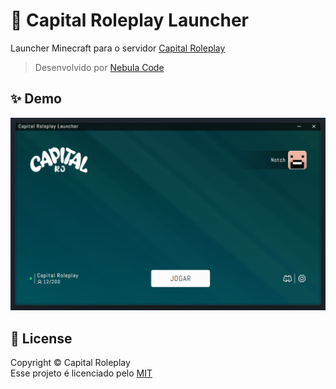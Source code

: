 # 🚀 Capital Roleplay Launcher
Launcher Minecraft para o servidor [Capital Roleplay](https://discord.gg/hTp5PYPRqM)<br/>
> Desenvolvido por [Nebula Code](https://discord.gg/2qsSkqDxFP)

## ✨ Demo
![Launcher](image.png)

## 📝 License
Copyright © Capital Roleplay<br/>
Esse projeto é licenciado pelo [MIT](https://choosealicense.com/licenses/mit/)
